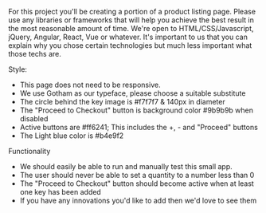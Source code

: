 For this project you'll be creating a portion of a product listing page.
Please use any libraries or frameworks that will help you achieve the best
result in the most reasonable amount of time. We're open to HTML/CSS/Javascript,
jQuery, Angular, React, Vue or whatever. It's important to us that you can
explain why you chose certain technologies but much less important what those
techs are.

Style:
 * This page does not need to be responsive.
 * We use Gotham as our typeface, please choose a suitable substitute
 * The circle behind the key image is #f7f7f7 & 140px in diameter
 * The "Proceed to Checkout" button is background color #9b9b9b when disabled
 * Active buttons are #ff6241; This includes the +, - and "Proceed" buttons
 * The Light blue color is #b4e9f2

Functionality
 * We should easily be able to run and manually test this small app.
 * The user should never be able to set a quantity to a number less than 0
 * The "Proceed to Checkout" button should become active when at least one key
   has been added
 * If you have any innovations you'd like to add then we'd love to see them